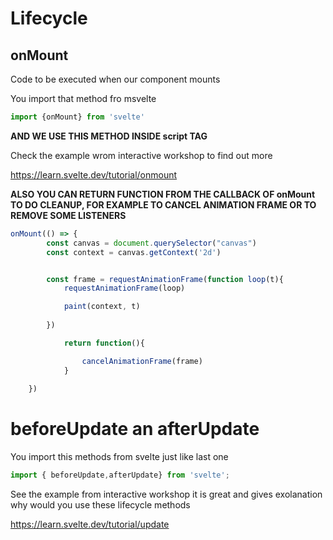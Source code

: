 # Lifecycle

## onMount

Code to be executed when our component mounts

You import that method fro msvelte

```js
import {onMount} from 'svelte'
```

**AND WE USE THIS METHOD INSIDE script TAG**


Check the example wrom interactive workshop to find out more

<https://learn.svelte.dev/tutorial/onmount>

**ALSO YOU CAN RETURN FUNCTION FROM THE CALLBACK OF onMount TO DO CLEANUP, FOR EXAMPLE TO CANCEL ANIMATION FRAME OR TO REMOVE SOME LISTENERS**

```js
onMount(() => {
		const canvas = document.querySelector("canvas")
		const context = canvas.getContext('2d')


		const frame = requestAnimationFrame(function loop(t){
			requestAnimationFrame(loop)

			paint(context, t)
			
		})

			return function(){

				cancelAnimationFrame(frame)
			}
		
	})
```


# beforeUpdate an afterUpdate

You import this methods from svelte just like last one

```js
import { beforeUpdate,afterUpdate} from 'svelte';
```

See the example from interactive workshop it is great and gives exolanation why would you use these lifecycle methods

<https://learn.svelte.dev/tutorial/update>

